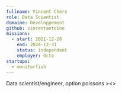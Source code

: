 ```yaml
---
fullname: Vincent Chéry
role: Data Scientist
domaine: Développement
github: vincentantoine
missions:
  - start: 2021-12-20
    end: 2024-12-31
    status: independent
    employer: Octo
startups:
  - monitorfish
---
```

Data scientist/engineer, option poissons ><>
